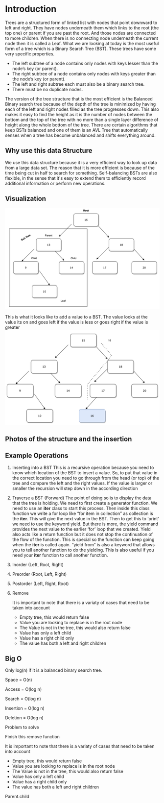 # Introduction

Trees are a structured form of linked list with nodes that point downward to left and right. They have nodes underneath them which links to the root (the top one) or parent if you are past the root. And those nodes are connected to more children. When there is no connecting node underneath the current node then it is called a Leaf. 
What we are looking at today is the most useful form of a tree which is a Binary Search Tree (BST). These trees have some very specific properties. 

*	The left subtree of a node contains only nodes with keys lesser than the node’s key (or parent).
*	The right subtree of a node contains only nodes with keys greater than the node’s key (or parent).
*	The left and right subtree each must also be a binary search tree. 
*	There must be no duplicate nodes.

The version of the tree structure that is the most efficient is the Balanced Binary search tree because of the depth of the tree is minimized by having each of the left and right nodes filled as the tree progresses down. This also makes it easy to find the height as it is the number of nodes between the bottom and the top of the tree with no more than a single layer difference of height along the whole bottom of the tree. There are certain algorithms that keep BSTs balanced and one of them is an AVL Tree that automatically senses when a tree has become unbalanced and shifts everything around. 

## Why use this data Structure

We use this data structure because it is a very efficient way to look up data from a large data set. The reason that it is more efficient is because of the time being cut in half to search for something. Self-balancing BSTs are also flexible, in the sense that it's easy to extend them to efficiently record additional information or perform new operations.



## Visualization

![My image file](/images/tree.png)


This is what it looks like to add a value to a BST. The value looks at the value its on and goes left if the value is less or goes right if the value is greater
![My image file](/images/tree_add.png)

## Photos of the structure and the insertion


## Example Operations
1.	Inserting into a BST
This is a recursive operation because you need to know which location of the BST to insert a value. So, to put that value in the correct location you need to go through from the head (or top) of the tree and compare the left and the right values. If the value is larger or smaller the recursion will step down in the according direction

2.	Traverse a BST (Forward)
The point of doing so is to display the data that the tree is holding. We need to first create a generator function. We need to use an __iter__ class to start this process. Then inside this class function we write a for loop like “for item in collection” as collection is the __iter__. This will give the next value in the BST. 
Then to get this to ‘print’ we need to use the keyword yield. But there is more, the yield command provides the next value to the earlier ‘for’ loop that we created. Yield also acts like a return function but it does not stop the continuation of the flow of the function. This is special so the function can keep going when the __iter__ is called again. “yield from” is also a keyword that allows you to tell another function to do the yielding. This is also useful if you need your __iter__ function to call another function. 

	
3.    Inorder (Left, Root, Right)

4.  Preorder (Root, Left, Right)

5.  Postorder (Left, Right, Root)

6. Remove 

    It is important to note that there is a variaty of cases that need to be taken into account
    * Empty tree, this would return false
    * Value you are looking to replace is in the root node
    * The Value is not in the tree, this would also return false
    * Value has only a left child
    * Value has a right child only
    * The value has both a left and right children



## Big O
Only log(n) if it is a balanced binary search tree. 

Space = O(n)

Access = O(log n)

Search = O(log n)

Insertion = O(log n)

Deletion = O(log n)

Problem to solve

Finish this remove function

It is important to note that there is a variaty of cases that need to be taken into account
 * Empty tree, this would return false
 * Value you are looking to replace is in the root node
 * The Value is not in the tree, this would also return false
 * Value has only a left child
 * Value has a right child only
 * The value has both a left and right children

Parent.child 
